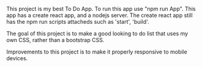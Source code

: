 


This project is my best To Do App. 
To run this app use "npm run App".
This app has a create react app, and a nodejs server.
The create react app still has the npm run scripts attacheds such as 'start', 'build'.


The goal of this project is to make a good looking to do list that uses my own CSS, rather than a bootstrap CSS.

Improvements to this project is to make it properly responsive to mobile devices. 